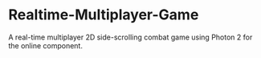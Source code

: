 # Realtime-Multiplayer-Game
A real-time multiplayer 2D side-scrolling combat game using Photon 2 for the online component.
